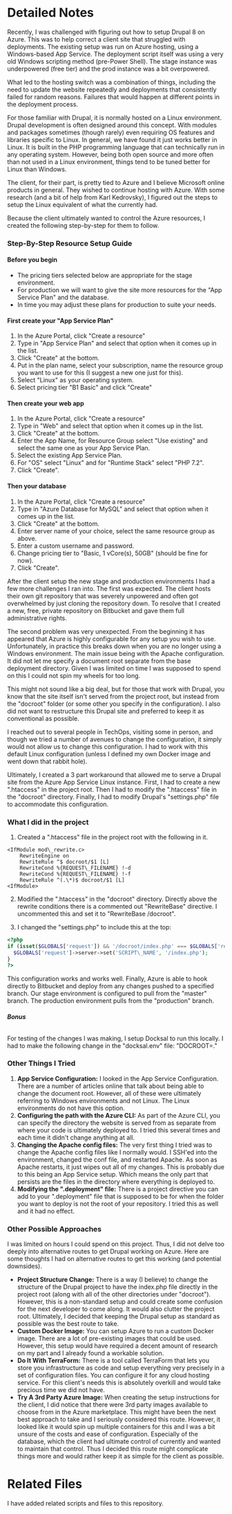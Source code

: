 # Detailed Notes

Recently, I was challenged with figuring out how to setup Drupal 8 on Azure. This was to help correct a client site that struggled with deployments. The existing setup was run on Azure hosting, using a Windows-based App Service. The deployment script itself was using a very old Windows scripting method (pre-Power Shell). The stage instance was underpowered (free tier) and the prod instance was a bit overpowered.

What led to the hosting switch was a combination of things, including the need to update the website repeatedly and deployments that consistently failed for random reasons. Failures that would happen at different points in the deployment process.

For those familiar with Drupal, it is normally hosted on a Linux environment. Drupal development is often designed around this concept. With modules and packages sometimes (though rarely) even requiring OS features and libraries specific to Linux. In general, we have found it just works better in Linux. It is built in the PHP programming language that can technically run in any operating system. However, being both open source and more often than not used in a Linux environment, things tend to be tuned better for Linux than Windows.

The client, for their part, is pretty tied to Azure and I believe Microsoft online products in general. They wished to continue hosting with Azure. With some research (and a bit of help from Karl Kedrovsky), I figured out the steps to setup the Linux equivalent of what the currently had.

Because the client ultimately wanted to control the Azure resources, I created the following step-by-step for them to follow.

### Step-By-Step Resource Setup Guide

#### **Before you begin**

- The pricing tiers selected below are appropriate for the stage environment.
- For production we will want to give the site more resources for the "App Service Plan" and the database.
- In time you may adjust these plans for production to suite your needs.

#### **First create your "App Service Plan"**

1. In the Azure Portal, click "Create a resource"
2. Type in "App Service Plan" and select that option when it comes up in the list.
3. Click "Create" at the bottom.
4. Put in the plan name, select your subscription, name the resource group you want to use for this (I suggest a new one just for this).
5. Select "Linux" as your operating system.
6. Select pricing tier "B1 Basic" and click "Create"

#### **Then create your web app**

1. In the Azure Portal, click "Create a resource"
2. Type in "Web" and select that option when it comes up in the list.
3. Click "Create" at the bottom.
4. Enter the App Name, for Resource Group select "Use existing" and select the same one as your App Service Plan.
5. Select the existing App Service Plan.
6. For "OS" select "Linux" and for "Runtime Stack" select "PHP 7.2".
7. Click "Create".

#### **Then your database**

1. In the Azure Portal, click "Create a resource"
2. Type in "Azure Database for MySQL" and select that option when it comes up in the list.
3. Click "Create" at the bottom.
4. Enter server name of your choice, select the same resource group as above.
5. Enter a custom username and password.
6. Change pricing tier to "Basic, 1 vCore(s), 50GB" (should be fine for now).
7. Click "Create".

After the client setup the new stage and production environments I had a few more challenges I ran into. The first was expected. The client hosts their own git repository that was severely unpowered and often got overwhelmed by just cloning the repository down. To resolve that I created a new, free, private repository on Bitbucket and gave them full administrative rights.

The second problem was very unexpected. From the beginning it has appeared that Azure is highly configurable for any setup you wish to use. Unfortunately, in practice this breaks down when you are no longer using a Windows environment. The main issue being with the Apache configuration. It did not let me specify a document root separate from the base deployment directory. Given I was limited on time I was supposed to spend on this I could not spin my wheels for too long.

This might not sound like a big deal, but for those that work with Drupal, you know that the site itself isn't served from the project root, but instead from the "docroot" folder (or some other you specify in the configuration). I also did not want to restructure this Drupal site and preferred to keep it as conventional as possible.

I reached out to several people in TechOps, visiting some in person, and though we tried a number of avenues to change the configuration, it simply would not allow us to change this configuration. I had to work with this default Linux configuration (unless I defined my own Docker image and went down that rabbit hole).

Ultimately, I created a 3 part workaround that allowed me to serve a Drupal site from the Azure App Service Linux instance. First, I had to create a new ".htaccess" in the project root. Then I had to modify the ".htaccess" file in the "docroot" directory. Finally, I had to modify Drupal's "settings.php" file to accommodate this configuration.

### **What I did in the project**

1. Created a ".htaccess" file in the project root with the following in it.

```apacheconfig
<IfModule mod\_rewrite.c>
    RewriteEngine on
    RewriteRule ^$ docroot/$1 [L]
    RewriteCond %{REQUEST\_FILENAME} !-d
    RewriteCond %{REQUEST\_FILENAME} !-f
    RewriteRule ^(.\*)$ docroot/$1 [L]
<IfModule>
```

2. Modified the ".htaccess" in the "docroot" directory. Directly above the rewrite conditions there is a commented out "RewriteBase" directive. I uncommented this and set it to "RewriteBase /docroot".

3. I changed the "settings.php" to include this at the top:

```php
<?php
if (isset($GLOBALS['request']) && '/docroot/index.php' === $GLOBALS['request']->server->get('SCRIPT\_NAME')) {
  $GLOBALS['request']->server->set('SCRIPT\_NAME', '/index.php');
}
?>
```

This configuration works and works well. Finally, Azure is able to hook directly to Bitbucket and deploy from any changes pushed to a specified branch. Our stage environment is configured to pull from the "master" branch. The production environment pulls from the "production" branch.

###### **Bonus**

For testing of the changes I was making, I setup Docksal to run this locally. I had to make the following change in the "docksal.env" file: "DOCROOT=."

### **Other Things I Tried**

1. **App Service Configuration:**  I looked in the App Service Configuration. There are a number of articles online that talk about being able to change the document root. However, all of these were ultimately referring to Windows environments and not Linux. The Linux environments do not have this option.
2. **Configuring the path with the Azure CLI:**  As part of the Azure CLI, you can specify the directory the website is served from as separate from where your code is ultimately deployed to. I tried this several times and each time it didn't change anything at all.
3. **Changing the Apache config files:**  The very first thing I tried was to change the Apache config files like I normally would. I SSH'ed into the environment, changed the conf file, and restarted Apache. As soon as Apache restarts, it just wipes out all of my changes. This is probably due to this being an App Service setup. Which means the only part that persists are the files in the directory where everything is deployed to.
4. **Modifying the ".deployment" file:**  There is a project directive you can add to your ".deployment" file that is supposed to be for when the folder you want to deploy is not the root of your repository. I tried this as well and it had no effect.

### **Other Possible Approaches**

I was limited on hours I could spend on this project. Thus, I did not delve too deeply into alternative routes to get Drupal working on Azure. Here are some thoughts I had on alternative routes to get this working (and potential downsides).

- **Project Structure Change:**  There is a way (I believe) to change the structure of the Drupal project to have the index.php file directly in the project root (along with all of the other directories under "docroot"). However, this is a non-standard setup and could create some confusion for the next developer to come along. It would also clutter the project root. Ultimately, I decided that keeping the Drupal setup as standard as possible was the best route to take.
- **Custom Docker Image:**  You can setup Azure to run a custom Docker image. There are a lot of pre-existing images that could be used. However, this setup would have required a decent amount of research on my part and I already found a workable solution.
- **Do It With TerraForm:**  There is a tool called TerraForm that lets you store you infrastructure as code and setup everything very precisely in a set of configuration files. You can configure it for any cloud hosting service. For this client's needs this is absolutely overkill and would take precious time we did not have.
- **Try A 3rd Party Azure Image:**  When creating the setup instructions for the client, I did notice that there were 3rd party images available to choose from in the Azure marketplace. This might have been the next best approach to take and I seriously considered this route. However, it looked like it would spin up multiple containers for this and I was a bit unsure of the costs and ease of configuration. Especially of the database, which the client had ultimate control of currently and wanted to maintain that control. Thus I decided this route might complicate things more and would rather keep it as simple for the client as possible.

# Related Files
I have added related scripts and files to this repository.
